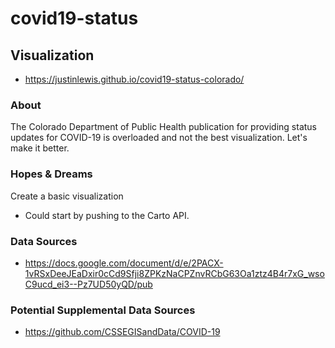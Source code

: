 # covid19-status

## Visualization
* https://justinlewis.github.io/covid19-status-colorado/

### About
The Colorado Department of Public Health publication for providing status updates for COVID-19 is overloaded and not the best visualization. Let's make it better.


### Hopes & Dreams
Create a basic visualization
* Could start by pushing to the Carto API. 

### Data Sources
* https://docs.google.com/document/d/e/2PACX-1vRSxDeeJEaDxir0cCd9Sfji8ZPKzNaCPZnvRCbG63Oa1ztz4B4r7xG_wsoC9ucd_ei3--Pz7UD50yQD/pub

### Potential Supplemental Data Sources
* https://github.com/CSSEGISandData/COVID-19

